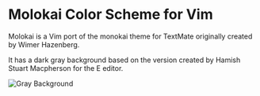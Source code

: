 # Molokai Color Scheme for Vim

Molokai is a Vim port of the monokai theme for TextMate originally created
by Wimer Hazenberg.

It has a dark gray background based on the version created by Hamish Stuart
Macpherson for the E editor.

![Gray
Background](http://www.winterdom.com/weblog/content/binary/WindowsLiveWriter/MolokaiforVim_8602/molokai_normal_small_3.png)
